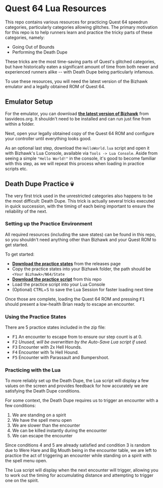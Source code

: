 # Quest 64 Lua Resources
This repo contains various resources for practicing Quest 64 speedrun categories, particularly categories allowing glitches.  The primary motivation for this repo is to help runners learn and practice the tricky parts of these categories, namely: 

- Going Out of Bounds
- Performing the Death Dupe

These tricks are the most time-saving parts of Quest's glitched categories, but have historically eaten a significant amount of time from both newer and experienced runners alike -- with Death Dupe being particularly infamous. 

To use these resources, you will need the latest version of the Bizhawk emulator and a legally obtained ROM of Quest 64.

## Emulator Setup

For the emulator, you can download **[the latest version of Bizhawk](https://tasvideos.org/BizHawk/ReleaseHistory#Bizhawk28)** from tasvideos.org.  It shouldn't need to be installed and can run just fine from within a folder.

Next, open your legally obtained copy of the Quest 64 ROM and configure your controller until everything looks good.  

As an optional last step, download the `HelloWorld.lua` script and open it with Bizhawk's Lua Console, available via `Tools -> Lua Console`.  Aside from seeing a simple `"Hello World!"` in the console, it's good to become familiar with this step, as we will repeat this process when loading in practice scripts etc.

## Death Dupe Practice 💀

The very first trick used in the unrestricted categories also happens to be the most difficult: Death Dupe.  This trick is actually several tricks executed in quick succession, with the timing of each being important to ensure the reliability of the next.

### Setting up the Practice Environment
All required resources (including the save states) can be found in this repo, so you shouldn't need anything other than Bizhawk and your Quest ROM to get started.

To get started:
- **[Download the practice states](https://github.com/vbhayden/Quest-64-Lua-Resources/releases/tag/v0.1)** from the releases page
- Copy the practice states into your Bizhawk folder, the path should be `<Your Bizhawk>/N64/State`
- **[Download the practice script](https://raw.githubusercontent.com/vbhayden/Quest-64-Lua-Resources/master/lua/Quest64_DeathDupePractice.lua)** from this repo
- Load the practice script into your Lua Console
- (Optional) <kbd>CTRL</kbd>+<kbd>S</kbd> to save the Lua Session for faster loading next time

Once those are complete, loading the Quest 64 ROM and pressing <kbd>F1</kbd> should present a low-health Brian ready to escape an encounter.

### Using the Practice States

There are 5 practice states included in the zip file:
- <kbd>F1</kbd> An encounter to escape from to ensure our step count is at 0.
- <kbd>F2</kbd> *Unused, will be overwritten by the Auto-Save Lua script if used.*
- <kbd>F3</kbd> Encounter with 2x Hell Hounds.
- <kbd>F4</kbd> Encounter with 1x Hell Hound.
- <kbd>F5</kbd> Encounter with Parassault and Bumpershoot.

### Practicing with the Lua

To more reliably set up the Death Dupe, the Lua script will display a few values on the screen and provides feedback for how accurately we are satisfying the Death Dupe conditions.  

For some context, the Death Dupe requires us to trigger an encounter with a few conditions:
1. We are standing on a spirit
2. We have the spell menu open
3. We are slower than the encounter
4. We can be killed instantly during the encounter
5. We can escape the encounter

Since conditions 4 and 5 are already satisfied and condition 3 is random due to Were Hare and Big Mouth being in the encounter table, we are left to practice the act of triggering an encounter while standing on a spirit with the spell menu open.

The Lua script will display when the next encounter will trigger, allowing you to work out the timing for accumulating distance and attempting to trigger one on the spirit.
